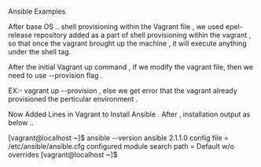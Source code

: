 Ansible Examples 

After base OS .. shell provisioning within the Vagrant file , we used epel-release repository added as a part of shell provisioning within the vagrant , so that once the vagrant brought up the machine , it will execute anything under the shell tag. 

After the initial Vagrant up command , if we modify the vagrant file, then we need to use --provision flag .

EX:- vagrant up --provision , else we get error that the vagrant already provisioned the perticular environment .

Now Added Lines in Vagrant to Install Ansible . After , installation output as below ..

[vagrant@localhost ~]$ ansible --version
ansible 2.1.1.0
  config file = /etc/ansible/ansible.cfg
    configured module search path = Default w/o overrides
    [vagrant@localhost ~]$


